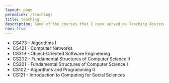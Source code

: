 ```yaml
---
layout: page
permalink: /teaching/
title: teaching
description: Some of the courses that I have served as Teaching Assistant (TA) since 2012 
nav: true
---
```


- CS473 - Algorithms I
- CS421 - Computer Networks
- CS319 - Object-Oriented Software Engineering
- CS202 - Fundamental Structures of Computer Science II
- CS201 - Fundamental Structures of Computer Science I
- CS102 - Algorithms and Programming II
- CS121 - Introduction to Computing for Social Sciences
